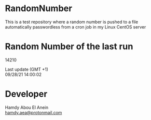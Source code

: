# RandomNumber    
This is a test repository where a random number is pushed to a file automatically passwordless from a cron job in my Linux CentOS server    
# Random Number of the last run   
14210
      
Last update (GMT +1)    
09/28/21 14:00:02
# Developer    
Hamdy Abou El Anein   
hamdy.aea@protonmail.com

